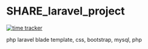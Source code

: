 # SHARE_laravel_project
 
 [![time tracker](https://wakatime.com/badge/github/HRahman1777/SHARE_laravel_project.svg)](https://wakatime.com/badge/github/HRahman1777/SHARE_laravel_project)
 
php laravel
blade template, css, bootstrap, mysql, php
